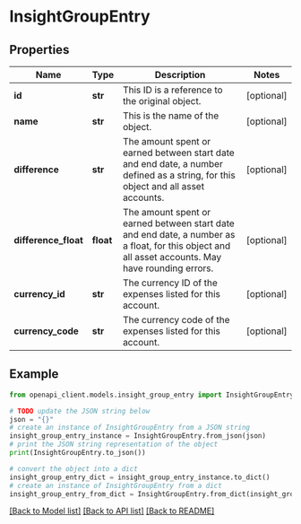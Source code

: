 # InsightGroupEntry


## Properties

Name | Type | Description | Notes
------------ | ------------- | ------------- | -------------
**id** | **str** | This ID is a reference to the original object. | [optional] 
**name** | **str** | This is the name of the object. | [optional] 
**difference** | **str** | The amount spent or earned between start date and end date, a number defined as a string, for this object and all asset accounts. | [optional] 
**difference_float** | **float** | The amount spent or earned between start date and end date, a number as a float, for this object and all asset accounts. May have rounding errors. | [optional] 
**currency_id** | **str** | The currency ID of the expenses listed for this account. | [optional] 
**currency_code** | **str** | The currency code of the expenses listed for this account. | [optional] 

## Example

```python
from openapi_client.models.insight_group_entry import InsightGroupEntry

# TODO update the JSON string below
json = "{}"
# create an instance of InsightGroupEntry from a JSON string
insight_group_entry_instance = InsightGroupEntry.from_json(json)
# print the JSON string representation of the object
print(InsightGroupEntry.to_json())

# convert the object into a dict
insight_group_entry_dict = insight_group_entry_instance.to_dict()
# create an instance of InsightGroupEntry from a dict
insight_group_entry_from_dict = InsightGroupEntry.from_dict(insight_group_entry_dict)
```
[[Back to Model list]](../README.md#documentation-for-models) [[Back to API list]](../README.md#documentation-for-api-endpoints) [[Back to README]](../README.md)


